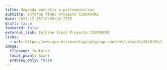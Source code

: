 ```yaml
---
title: Segunda encuesta a parlamentarios
subtitle: Informe final Proyecto CIUPARCRI
date: 2021-12-15T10:55:20.275Z
draft: false
featured: false
external_link: Informe final Proyecto CIUPARCRI
links:
  - url: https://www.upo.es/investiga/ptyp/wp-content/uploads/2019/04/CIUPARCRI-informe-Final.pdf
image:
  filename: featured
  focal_point: Smart
  preview_only: false
---
```

